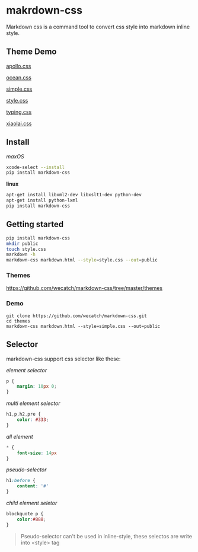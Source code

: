 makrdown-css
=========

Markdown css is a command tool to convert css style into markdown inline style.

## Theme Demo

[apollo.css](http://wecatch.me/markdown-css/themes/apollo.html)

[ocean.css](http://wecatch.me/markdown-css/themes/ocean.html)

[simple.css](http://wecatch.me/markdown-css/themes/simple.html)

[style.css](http://wecatch.me/markdown-css/themes/style.html)

[typing.css](http://wecatch.me/markdown-css/themes/typing.html)

[xiaolai.css](http://wecatch.me/markdown-css/themes/xiaolai.html)



## Install

*maxOS*

```bash
xcode-select --install
pip install markdown-css
```

**linux**

```bash
apt-get install libxml2-dev libxslt1-dev python-dev
apt-get install python-lxml
pip install markdown-css
```

## Getting started

```bash
pip install markdown-css
mkdir public
touch style.css
markdown -h
markdown-css markdown.html --style=style.css --out=public
```

### Themes

https://github.com/wecatch/markdown-css/tree/master/themes

### Demo

```
git clone https://github.com/wecatch/markdown-css.git
cd themes
markdown-css markdown.html --style=simple.css --out=public
```

## Selector

markdown-css support css selector like these:

*element selector*

```css
p {
    margin: 10px 0;
}
```


*multi element selector*

```css
h1,p,h2,pre {
    color: #333;
}
```

*all element*

```css
* {
    font-size: 14px
}
```

*pseudo-selector*

```css
h1:before {
    content: '#'
}
```

*child element seletor*

```css
blockquote p {
    color:#888;
}

```
> Pseudo-selector can't be used in inline-style, these selectos are write into \<style\> tag

